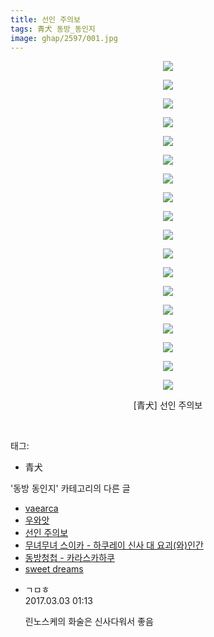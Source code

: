 ```yaml
---
title: 선인 주의보
tags: 青犬 동방_동인지
image: ghap/2597/001.jpg
---
```

<div class="article">
<p style="text-align: center; clear: none; float: none;"><img src="{{ site.nasurl }}/ghap/2597/001.jpg"/></p>
<p style="text-align: center; clear: none; float: none;"><img src="{{ site.nasurl }}/ghap/2597/002.jpg"/></p>
<p style="text-align: center; clear: none; float: none;"><img src="{{ site.nasurl }}/ghap/2597/003.jpg"/></p>
<p style="text-align: center; clear: none; float: none;"><img src="{{ site.nasurl }}/ghap/2597/004.jpg"/></p>
<p style="text-align: center; clear: none; float: none;"><img src="{{ site.nasurl }}/ghap/2597/005.jpg"/></p>
<p style="text-align: center; clear: none; float: none;"><img src="{{ site.nasurl }}/ghap/2597/006.jpg"/></p>
<p style="text-align: center; clear: none; float: none;"><img src="{{ site.nasurl }}/ghap/2597/007.jpg"/></p>
<p style="text-align: center; clear: none; float: none;"><img src="{{ site.nasurl }}/ghap/2597/008.jpg"/></p>
<p style="text-align: center; clear: none; float: none;"><img src="{{ site.nasurl }}/ghap/2597/009.jpg"/></p>
<p style="text-align: center; clear: none; float: none;"><img src="{{ site.nasurl }}/ghap/2597/010.jpg"/></p>
<p style="text-align: center; clear: none; float: none;"><img src="{{ site.nasurl }}/ghap/2597/011.jpg"/></p>
<p style="text-align: center; clear: none; float: none;"><img src="{{ site.nasurl }}/ghap/2597/012.jpg"/></p>
<p style="text-align: center; clear: none; float: none;"><img src="{{ site.nasurl }}/ghap/2597/013.jpg"/></p>
<p style="text-align: center; clear: none; float: none;"><img src="{{ site.nasurl }}/ghap/2597/014.jpg"/></p>
<p style="text-align: center; clear: none; float: none;"><img src="{{ site.nasurl }}/ghap/2597/015.jpg"/></p>
<p style="text-align: center; clear: none; float: none;"><img src="{{ site.nasurl }}/ghap/2597/016.jpg"/></p>
<p style="text-align: center; clear: none; float: none;"><img src="{{ site.nasurl }}/ghap/2597/017.jpg"/></p>
<p style="text-align: center; clear: none; float: none;"><img src="{{ site.nasurl }}/ghap/2597/018.jpg"/></p>
<p style="text-align: center; clear: none; float: none;">[青犬] 선인 주의보</p>
<p><br/></p>
</div><div class="tagTrail">
<p>태그: </p>
<ul>
<li>青犬</li>
</ul>
</div><div class="another">
<p>'동방 동인지' 카테고리의 다른 글</p>
<ul>
<li><a href="/2016-10-15-ghap_2599">vaearca</a></li>
<li><a href="/2016-10-15-ghap_2598">우와앗</a></li>
<li><a href="/2016-10-15-ghap_2597">선인 주의보</a></li>
<li><a href="/2016-10-15-ghap_2595">무녀무녀 스이카 - 하쿠레이 신사 대 요괴(와)인간</a></li>
<li><a href="/2016-10-15-ghap_2594">동방청첩 - 카라스카하쿠</a></li>
<li><a href="/2016-10-15-ghap_2593">sweet dreams</a></li>
</ul>
</div><div class="cb_module cb_fluid">
<div class="cb_wrt cb_profile">
<div class="comment">
<ul>
<li class="cb_thumb_off" id="comment14929860">
<div class="cb_comment_area">
<div class="cb_info_area">
<div class="cb_section">
<span class="cb_nick_name">ㄱㅁㅎ</span>
</div>
<div class="cb_section">
<span class="cb_date">2017.03.03 01:13 </span>
</div>
</div>
<div class="cb_dsc_comment">
<p class="cb_dsc">
											린노스케의 화술은 신사다워서 좋음
										</p>
</div>
</div></li>
</ul>
</div>
</div><!-- commentList close -->
</div>
